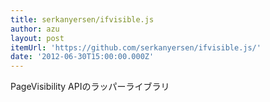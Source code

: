 ```yaml
---
title: serkanyersen/ifvisible.js
author: azu
layout: post
itemUrl: 'https://github.com/serkanyersen/ifvisible.js/'
date: '2012-06-30T15:00:00.000Z'
---
```

PageVisibility APIのラッパーライブラリ
